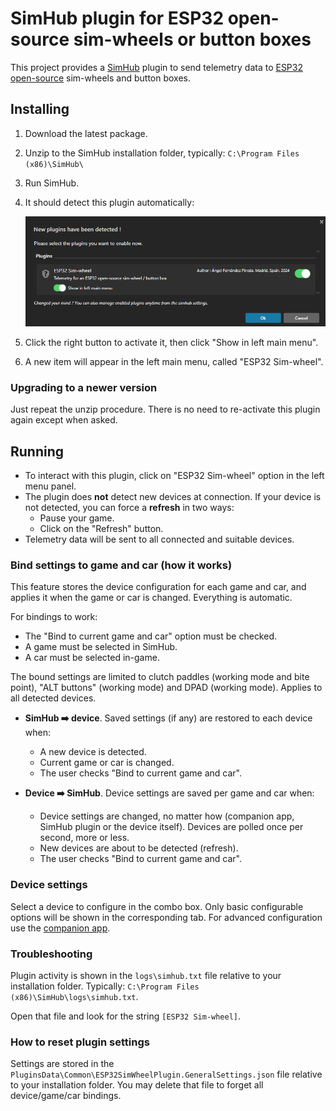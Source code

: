 # SimHub plugin for ESP32 open-source sim-wheels or button boxes

This project provides a [SimHub](https://www.simhubdash.com/)
plugin to send telemetry data to
[ESP32 open-source](https://github.com/afpineda/OpenSourceSimWheelESP32)
sim-wheels and button boxes.

## Installing

1. Download the latest package.
2. Unzip to the SimHub installation folder, typically:
    `C:\Program Files (x86)\SimHub\`
3. Run SimHub.
4. It should detect this plugin automatically:

   ![Plugin detection](./doc/SimHubAutodetect.png)

5. Click the right button to activate it, then click "Show in left main menu".
6. A new item will appear in the left main menu, called "ESP32 Sim-wheel".

### Upgrading to a newer version

Just repeat the unzip procedure.
There is no need to re-activate this plugin again
except when asked.

## Running

- To interact with this plugin, click on "ESP32 Sim-wheel" option
  in the left menu panel.
- The plugin does **not** detect new devices at connection.
  If your device is not detected, you can force a **refresh** in two ways:
  - Pause your game.
  - Click on the "Refresh" button.
- Telemetry data will be sent to all connected and suitable devices.

### Bind settings to game and car (how it works)

This feature stores the device configuration for each game and car,
and applies it when the game or car is changed.
Everything is automatic.

For bindings to work:

- The "Bind to current game and car" option must be checked.
- A game must be selected in SimHub.
- A car must be selected in-game.

The bound settings are limited to clutch paddles (working mode and bite point),
"ALT buttons" (working mode) and DPAD (working mode).
Applies to all detected devices.

- **SimHub ➡️ device**. Saved settings (if any) are restored to each device when:
  - A new device is detected.
  - Current game or car is changed.
  - The user checks "Bind to current game and car".

- **Device ➡️ SimHub**. Device settings are saved per game and car when:
  - Device settings are changed, no matter how
    (companion app, SimHub plugin or the device itself).
    Devices are polled once per second, more or less.
  - New devices are about to be detected (refresh).
  - The user checks "Bind to current game and car".

### Device settings

Select a device to configure in the combo box.
Only basic configurable options will be shown in the corresponding tab.
For advanced configuration use the
[companion app](https://github.com/afpineda/SimWheelESP32Config).

### Troubleshooting

Plugin activity is shown in the `logs\simhub.txt` file relative to
your installation folder. Typically:
`C:\Program Files (x86)\SimHub\logs\simhub.txt`.

Open that file and look for the string `[ESP32 Sim-wheel]`.

### How to reset plugin settings

Settings are stored in the
`PluginsData\Common\ESP32SimWheelPlugin.GeneralSettings.json`
file relative to your installation folder.
You may delete that file to forget all device/game/car bindings.

